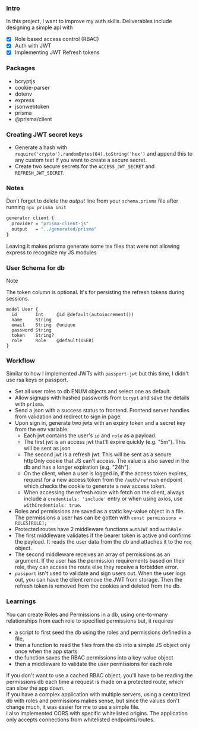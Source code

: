### Intro
In this project, I want to improve my auth skills. Deliverables include designing a simple api with 
- [x] Role based access control (RBAC)
- [x] Auth with JWT
- [x] Implementing JWT Refresh tokens

### Packages
- bcryptjs 
- cookie-parser
- dotenv
- express 
- jsonwebtoken 
- prisma 
- @prisma/client 

### Creating JWT secret keys
- Generate a hash with `require('crypto').randomBytes(64).toString('hex')` and append this to any custom text if you want to create 
    a secure secret.
- Create two secure secrets for the `ACCESS_JWT_SECRET` and `REFRESH_JWT_SECRET`.


### Notes
Don't forget to delete the *output* line from your `schema.prisma` file after running `npx prisma init`
```bash
generator client {
  provider = "prisma-client-js"
  output   = "../generated/prisma"
}
```
Leaving it makes prisma generate some tsx files that were not allowing express to recognize my JS modules

### User Schema for db
> [!Note]
> The token column is optional. It's for persisting the refresh tokens during sessions.
```prisma
model User {
  id       Int     @id @default(autoincrement())
  name     String
  email    String  @unique
  password String
  token    String?
  role     Role    @default(USER)
}
```

### Workflow
Similar to how I implemented JWTs with `passport-jwt` but this time, I didn't use rsa keys or passport. 
- Set all user roles to db ENUM objects and select one as default.
- Allow signups with hashed passwords from `bcrypt` and save the details with `prisma`. 
- Send a json with a success status to frontend. Frontend server handles from validation and redirect to sign in page.
- Upon sign in, generate two jwts with an expiry token and a secret key from the env variable. 
    - Each jwt contains the user's `id` and `role` as a payload.
    - The first jwt is an access jwt that'll expire quickly (e.g. "5m"). This will be sent as json
    - The second jwt is a refresh jwt. This will be sent as a secure httpOnly cookie that JS can't access. The value is 
        also saved in the db and has a longer expiration (e.g. "24h").
    - On the client, when a user is logged in, if the access token expires, request for a new access token from the 
        `/auth/refresh` endpoint which checks the cookie to generate a new access token.
    - When accessing the refresh route with fetch on the client, always include a `credentials: 'include'` entry or when 
        using axios, use `withCredentials: true`.
- Roles and permissions are saved as a static key-value object in a file. The permissions a user has can be gotten with 
    `const permissions = ROLES[ROLE];`
- Protected routes have 2 middleware functions `authJWT` and `authRole`. 
- The first middleware validates if the bearer token is active and confirms the payload. It reads the user data from the 
    db and attaches it to the `req` object.
- The second middleware receives an array of permissions as an argument. If the user has the permission requirements based 
    on their role, they can access the route else they receive a forbidden error.
- `passport` isn't used to validate and sign users out. When the user logs out, you can have the client remove the JWT from 
    storage. Then the refresh token is removed from the cookies and deleted from the db.

### Learnings
You can create Roles and Permissions in a db, using one-to-many relationships from each role to specified permissions but,
it requires 
- a script to first seed the db using the roles and permissions defined in a file, 
- then a function to read the files from the db into a simple JS object only once when the app starts
- the function saves the RBAC permissions into a key-value object
- then a middleware to validate the user permissions for each role

If you don't want to use a cached RBAC object, you'll have to be reading the permissions db each time a request is made 
on a protected route, which can slow the app down. <br>
If you have a complex application with multiple servers, using a centralized db with roles and permissions makes sense, 
but since the values don't change much, it was easier for me to use a simple file. <br>
I also implemented CORS with specific whitelisted origins. The application only accepts connections from whitelisted 
endpoints/routes.